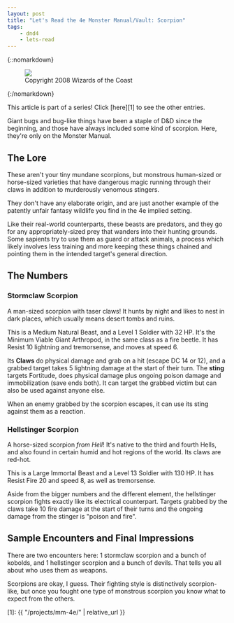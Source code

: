```yaml
---
layout: post
title: "Let's Read the 4e Monster Manual/Vault: Scorpion"
tags:
    - dnd4
    - lets-read
---
```


{::nomarkdown}
<figure class="right">
  <img src="{{ "/assets/wir-mm-4e-scorpion.png" | absolute_url }}"/>
  <figcaption>
    Copyright 2008 Wizards of the Coast
  </figcaption>
</figure>
{:/nomarkdown}

This article is part of a series! Click [here][1] to see the other entries.

Giant bugs and bug-like things have been a staple of D&D since the beginning,
and those have always included some kind of scorpion. Here, they're only on the
Monster Manual.

## The Lore

These aren't your tiny mundane scorpions, but monstrous human-sized or
horse-sized varieties that have dangerous magic running through their claws in
addition to murderously venomous stingers.

They don't have any elaborate origin, and are just another example of the
patently unfair fantasy wildlife you find in the 4e implied setting.

Like their real-world counterparts, these beasts are predators, and they go for
any appropriately-sized prey that wanders into their hunting grounds. Some
sapients try to use them as guard or attack animals, a process which likely
involves less training and more keeping these things chained and pointing them
in the intended target's general direction.

## The Numbers

### Stormclaw Scorpion

A man-sized scorpion with taser claws! It hunts by night and likes to nest in
dark places, which usually means desert tombs and ruins.

This is a Medium Natural Beast, and a Level 1 Soldier with 32 HP. It's the
Minimum Viable Giant Arthropod, in the same class as a fire beetle. It has
Resist 10 lightning and tremorsense, and moves at speed 6.

Its **Claws** do physical damage and grab on a hit (escape DC 14 or 12), and a
grabbed target takes 5 lightning damage at the start of their turn. The
**sting** targets Fortitude, does physical damage plus ongoing poison damage and
immobilization (save ends both). It can target the grabbed victim but can also
be used against anyone else.

When an enemy grabbed by the scorpion escapes, it can use its sting against them
as a reaction.

### Hellstinger Scorpion

A horse-sized scorpion _from Hell_! It's native to the third and fourth Hells,
and also found in certain humid and hot regions of the world. Its claws are
red-hot.

This is a Large Immortal Beast and a Level 13 Soldier with 130 HP. It has Resist
Fire 20 and speed 8, as well as tremorsense.

Aside from the bigger numbers and the different element, the hellstinger
scorpion fights exactly like its electrical counterpart. Targets grabbed by the
claws take 10 fire damage at the start of their turns and the ongoing damage
from the stinger is "poison and fire".

## Sample Encounters and Final Impressions

There are two encounters here: 1 stormclaw scorpion and a bunch of kobolds, and
1 hellstinger scorpion and a bunch of devils. That tells you all about who uses
them as weapons.

Scorpions are okay, I guess. Their fighting style is distinctively
scorpion-like, but once you fought one type of monstrous scorpion you know what
to expect from the others.

[1]: {{ "/projects/mm-4e/" | relative_url }}

